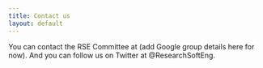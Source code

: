 ```yaml
---
title: Contact us
layout: default
---
```


You can contact the RSE Committee at (add Google group details here for now). 
And you can follow us on Twitter at @ResearchSoftEng.
